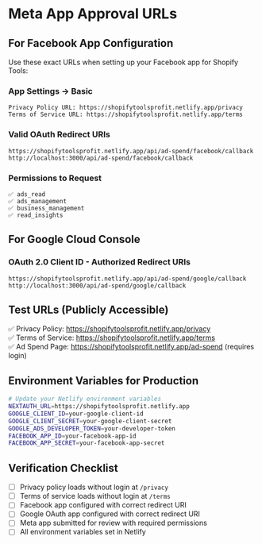 # Meta App Approval URLs

## For Facebook App Configuration

Use these exact URLs when setting up your Facebook app for Shopify Tools:

### App Settings → Basic

```
Privacy Policy URL: https://shopifytoolsprofit.netlify.app/privacy
Terms of Service URL: https://shopifytoolsprofit.netlify.app/terms
```

### Valid OAuth Redirect URIs

```
https://shopifytoolsprofit.netlify.app/api/ad-spend/facebook/callback
http://localhost:3000/api/ad-spend/facebook/callback
```

### Permissions to Request

```
✅ ads_read
✅ ads_management  
✅ business_management
✅ read_insights
```

## For Google Cloud Console

### OAuth 2.0 Client ID - Authorized Redirect URIs

```
https://shopifytoolsprofit.netlify.app/api/ad-spend/google/callback
http://localhost:3000/api/ad-spend/google/callback
```

## Test URLs (Publicly Accessible)

✅ Privacy Policy: https://shopifytoolsprofit.netlify.app/privacy  
✅ Terms of Service: https://shopifytoolsprofit.netlify.app/terms  
✅ Ad Spend Page: https://shopifytoolsprofit.netlify.app/ad-spend (requires login)

## Environment Variables for Production

```bash
# Update your Netlify environment variables
NEXTAUTH_URL=https://shopifytoolsprofit.netlify.app
GOOGLE_CLIENT_ID=your-google-client-id
GOOGLE_CLIENT_SECRET=your-google-client-secret
GOOGLE_ADS_DEVELOPER_TOKEN=your-developer-token
FACEBOOK_APP_ID=your-facebook-app-id
FACEBOOK_APP_SECRET=your-facebook-app-secret
```

## Verification Checklist

- [ ] Privacy policy loads without login at `/privacy`
- [ ] Terms of service loads without login at `/terms`
- [ ] Facebook app configured with correct redirect URI
- [ ] Google OAuth app configured with correct redirect URI
- [ ] Meta app submitted for review with required permissions
- [ ] All environment variables set in Netlify 